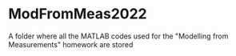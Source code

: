 # ModFromMeas2022
A folder where all the MATLAB codes used for the "Modelling from Measurements" homework are stored
